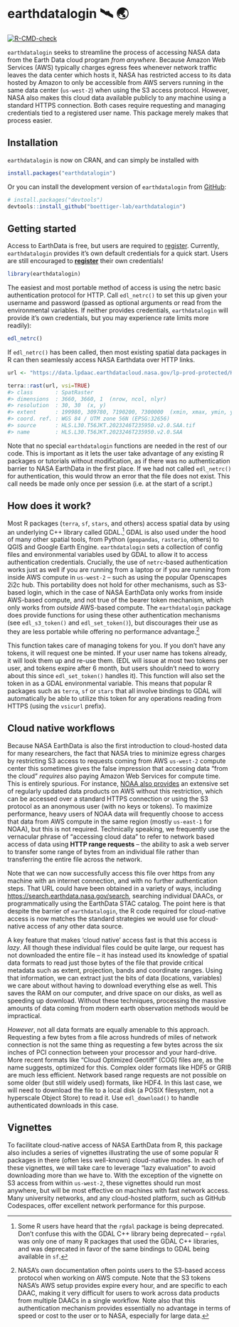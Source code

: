 
<!-- README.md is generated from README.Rmd. Please edit that file -->

# earthdatalogin :artificial_satellite: :earth_asia:

<!-- badges: start -->

[![R-CMD-check](https://github.com/boettiger-lab/earthdatalogin/actions/workflows/R-CMD-check.yaml/badge.svg)](https://github.com/boettiger-lab/earthdatalogin/actions/workflows/R-CMD-check.yaml)
<!-- badges: end -->

`earthdatalogin` seeks to streamline the process of accessing NASA data
from the Earth Data cloud program *from anywhere*. Because Amazon Web
Services (AWS) typically charges egress fees whenever network traffic
leaves the data center which hosts it, NASA has restricted access to its
data hosted by Amazon to only be accessible from AWS servers running in
the same data center (`us-west-2`) when using the S3 access protocol.
However, NASA also makes this cloud data available publicly to any
machine using a standard HTTPS connection. Both cases require requesting
and managing credentials tied to a registered user name. This package
merely makes that process easier.

## Installation

`earthdatalogin` is now on CRAN, and can simply be installed with

``` r
install.packages("earthdatalogin")
```

Or you can install the development version of `earthdatalogin` from
[GitHub](https://github.com/):

``` r
# install.packages("devtools")
devtools::install_github("boettiger-lab/earthdatalogin")
```

## Getting started

Access to EarthData is free, but users are required to
[register](https://urs.earthdata.nasa.gov/home). Currently,
`earthdatalogin` provides it’s own default credentials for a quick
start. Users are still encouraged to
**[register](https://urs.earthdata.nasa.gov/home)** their own
credentials!

``` r
library(earthdatalogin)
```

The easiest and most portable method of access is using the netrc basic
authentication protocol for HTTP. Call `edl_netrc()` to set this up
given your username and password (passed as optional arguments or read
from the environmental variables. If neither provides credentials,
`earthdatalogin` will provide it’s own credentials, but you may
experience rate limits more readily):

``` r
edl_netrc()
```

If `edl_netrc()` has been called, then most existing spatial data
packages in R can then seamlessly access NASA Earthdata over HTTP links.

``` r
url <- "https://data.lpdaac.earthdatacloud.nasa.gov/lp-prod-protected/HLSL30.020/HLS.L30.T56JKT.2023246T235950.v2.0/HLS.L30.T56JKT.2023246T235950.v2.0.SAA.tif"

terra::rast(url, vsi=TRUE)
#> class       : SpatRaster 
#> dimensions  : 3660, 3660, 1  (nrow, ncol, nlyr)
#> resolution  : 30, 30  (x, y)
#> extent      : 199980, 309780, 7190200, 7300000  (xmin, xmax, ymin, ymax)
#> coord. ref. : WGS 84 / UTM zone 56N (EPSG:32656) 
#> source      : HLS.L30.T56JKT.2023246T235950.v2.0.SAA.tif 
#> name        : HLS.L30.T56JKT.2023246T235950.v2.0.SAA
```

Note that no special `earthdatalogin` functions are needed in the rest
of our code. This is important as it lets the user take advantage of any
existing R packages or tutorials without modification, as if there was
no authentication barrier to NASA EarthData in the first place. If we
had not called `edl_netrc()` for authentication, this would throw an
error that the file does not exist. This call needs be made only once
per session (i.e. at the start of a script.)

## How does it work?

Most R packages (`terra`, `sf`, `stars`, and others) access spatial data
by using an underlying C++ library called GDAL.[^1] GDAL is also used
under the hood of many other spatial tools, from Python (`geopandas`,
`rasterio`, others) to QGIS and Google Earth Engine. `earthdatalogin`
sets a collection of config files and environmental variables used by
GDAL to allow it to access authentication credentials. Crucially, the
use of `netrc`-based authentication works just as well if you are
running from a laptop or if you are running from inside AWS compute in
`us-west-2` – such as using the popular Openscapes 2i2c hub. This
portability does not hold for other mechanisms, such as S3-based login,
which in the case of NASA EarthData only works from inside AWS-based
compute, and not true of the bearer token mechanism, which only works
from *outside* AWS-based compute. The `earthdatalogin` package does
provide functions for using these other authentication mechanisms (see
`edl_s3_token()` and `edl_set_token()`), but discourages their use as
they are less portable while offering no performance advantage.[^2]

This function takes care of managing tokens for you. If you don’t have
any tokens, it will request one be minted. If your user name has tokens
already, it will look them up and re-use them. (EDL will issue at most
two tokens per user, and tokens expire after 6 month, but users
shouldn’t need to worry about this since `edl_set_token()` handles it).
This function will also set the token in as a GDAL environmental
variable. This means that popular R packages such as `terra`, `sf` or
`stars` that all involve bindings to GDAL will automatically be able to
utilize this token for any operations reading from HTTPS (using the
`vsicurl` prefix).

## Cloud native workflows

Because NASA EarthData is also the first introduction to cloud-hosted
data for many researchers, the fact that NASA tries to minimize egress
charges by restricting S3 access to requests coming from AWS `us-west-2`
compute center this sometimes gives the false impression that accessing
data “from the cloud” *requires* also paying Amazon Web Services for
compute time. This is entirely spurious. For instance, [NOAA also
provides](https://registry.opendata.aws/collab/noaa/) an extensive set
of regularly updated data products on AWS without this restriction,
which can be accessed over a standard HTTPS connection or using the S3
protocol as an anonymous user (with no keys or tokens). To maximize
performance, heavy users of NOAA data will frequently choose to access
that data from AWS compute in the same region (mostly `us-east-1` for
NOAA), but this is not required. Technically speaking, we frequently use
the vernacular phrase of “accessing cloud data” to refer to network
based access of data using **HTTP range requests** – the ability to ask
a web server to transfer some range of bytes from an individual file
rather than transferring the entire file across the network.

Note that we can now successfully access this file over https from any
machine with an internet connection, and with no further authentication
steps. That URL could have been obtained in a variety of ways, including
<https://search.earthdata.nasa.gov/search>, searching individual DAACs,
or programmatically using the EarthData STAC catalog. The point here is
that despite the barrier of `earthdatalogin`, the R code required for
cloud-native access is now matches the standard strategies we would use
for cloud-native access of any other data source.

A key feature that makes ‘cloud native’ access fast is that this access
is *lazy*. All though these individual files could be quite large, our
request has not downloaded the entire file – it has instead used its
knowledge of spatial data formats to read just those bytes of the file
that provide critical metadata such as extent, projection, bands and
coordinate ranges. Using that information, we can extract just the bits
of data (locations, variables) we care about without having to download
everything else as well. This saves the RAM on our computer, and drive
space on our disks, as well as speeding up download. Without these
techniques, processing the massive amounts of data coming from modern
earth observation methods would be impractical.

*However*, not all data formats are equally amenable to this approach.
Requesting a few bytes from a file across hundreds of miles of network
connection is not the same thing as requesting a few bytes across the
six inches of PCI connection between your processor and your hard-drive.
More recent formats like “Cloud Optimized Geotiff” (COG) files are, as
the name suggests, optimized for this. Complex older formats like HDF5
or GRIB are much less efficient. Network based range requests are not
possible on some older (but still widely used) formats, like HDF4. In
this last case, we will need to download the file to a local disk (a
POSIX filesystem, not a hyperscale Object Store) to read it. Use
`edl_download()` to handle authenticated downloads in this case.

## Vignettes

To facilitate cloud-native access of NASA EarthData from R, this package
also includes a series of vignettes illustrating the use of some popular
R packages in there (often less well-known) cloud-native modes. In each
of these vignettes, we will take care to leverage “lazy evaluation” to
avoid downloading more than we have to. With the exception of the
vignette on S3 access from within `us-west-2`, these vignettes should
run most anywhere, but will be most effective on machines with fast
network access. Many university networks, and any cloud-hosted platform,
such as GitHub Codespaces, offer excellent network performance for this
purpose.

[^1]: Some R users have heard that the `rgdal` package is being
    deprecated. Don’t confuse this with the GDAL C++ library being
    deprecated – `rgdal` was only one of many R packages that used the
    GDAL C++ libraries, and was deprecated in favor of the same bindings
    to GDAL being available in `sf`.

[^2]: NASA’s own documentation often points users to the S3-based access
    protocol when working on AWS compute. Note that the S3 tokens NASA’s
    AWS setup provides expire every hour, and are specific to each DAAC,
    making it very difficult for users to work across data products from
    multiple DAACs in a single workflow. Note also that this
    authentication mechanism provides essentially no advantage in terms
    of speed or cost to the user or to NASA, especially for large data.
